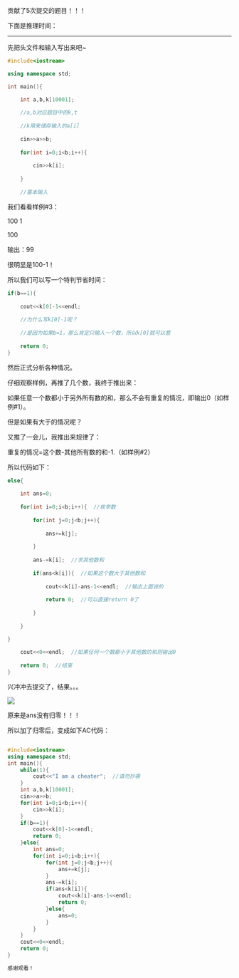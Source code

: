 贡献了5次提交的题目！！！

下面是推理时间：

---
先把头文件和输入写出来吧~

```cpp
#include<iostream>

using namespace std;

int main(){

    int a,b,k[10001];  
    
    //a,b对应题目中的k,t
    
    //k用来储存输入的a[i]
    
    cin>>a>>b;
    
    for(int i=0;i<b;i++){
    
        cin>>k[i];
    
    }
    
    //基本输入
```

我们看看样例#3：

100 1

100

输出：99

很明显是100-1！

所以我们可以写一个特判节省时间：

```cpp
if(b==1){
    
    cout<<k[0]-1<<endl;
    
    //为什么写k[0]-1呢？
    
    //是因为如果b=1，那么肯定只输入一个数，所以k[0]就可以惹
    
    return 0;
}
```

然后正式分析各种情况。

仔细观察样例，再推了几个数，我终于推出来：

如果任意一个数都小于另外所有数的和，那么不会有重复的情况，即输出0（如样例#1）。

但是如果有大于的情况呢？

又推了一会儿，我推出来规律了：

重复的情况=这个数-其他所有数的和-1.（如样例#2）

所以代码如下：

```cpp
else{
    
    int ans=0;
    
    for(int i=0;i<b;i++){  //枚举数
        
        for(int j=0;j<b;j++){
            
            ans+=k[j];
        
        }
            
        ans-=k[i];  //求其他数和
            
        if(ans<k[i]){  //如果这个数大于其他数和
                
            cout<<k[i]-ans-1<<endl;  //输出上面说的
                
            return 0;  //可以直接return 0了
            
        }
    
    }

}
    
    cout<<0<<endl;  //如果任何一个数都小于其他数的和则输出0
    
    return 0;  //结束
}
```

兴冲冲去提交了，结果。。。

![](https://s2.ax1x.com/2019/05/18/EOMB1U.png)

原来是ans没有归零！！！

所以加了归零后，变成如下AC代码：

```cpp

#include<iostream>
using namespace std;
int main(){
    while(1){
    	cout<<"I am a cheater";  //请勿抄袭
    }
    int a,b,k[10001];
    cin>>a>>b;
    for(int i=0;i<b;i++){
        cin>>k[i];
    }
    if(b==1){
        cout<<k[0]-1<<endl;
        return 0;
    }else{
        int ans=0;
        for(int i=0;i<b;i++){
            for(int j=0;j<b;j++){
                ans+=k[j];
            }
            ans-=k[i];
            if(ans<k[i]){
                cout<<k[i]-ans-1<<endl;
                return 0;
            }else{
            	ans=0;
			}
        }
    }
    cout<<0<<endl;
    return 0;
}

感谢观看！